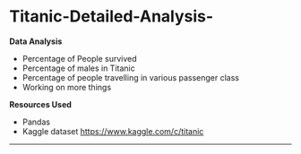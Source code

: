# Titanic-Detailed-Analysis-
**Data Analysis**

*    Percentage of People survived
*    Percentage of males in Titanic
*    Percentage of people travelling in various passenger class
*    Working on more things

**Resources Used**

*    Pandas
*    Kaggle dataset https://www.kaggle.com/c/titanic
-------------------------------------------------------------------------------
